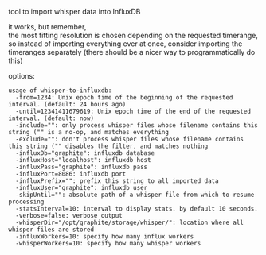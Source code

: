 tool to import whisper data into InfluxDB

it works, but remember,  
the most fitting resolution is chosen depending on the requested timerange,
so instead of importing everything ever at once, consider importing the timeranges separately
(there should be a nicer way to programmatically do this)


options:

```
usage of whisper-to-influxdb:
  -from=1234: Unix epoch time of the beginning of the requested interval. (default: 24 hours ago)
  -until=12341411679619: Unix epoch time of the end of the requested interval. (default: now)
  -include="": only process whisper files whose filename contains this string ("" is a no-op, and matches everything
  -exclude="": don't process whisper files whose filename contains this string ("" disables the filter, and matches nothing
  -influxDb="graphite": influxdb database
  -influxHost="localhost": influxdb host
  -influxPass="graphite": influxdb pass
  -influxPort=8086: influxdb port
  -influxPrefix="": prefix this string to all imported data
  -influxUser="graphite": influxdb user
  -skipUntil="": absolute path of a whisper file from which to resume processing
  -statsInterval=10: interval to display stats. by default 10 seconds.
  -verbose=false: verbose output
  -whisperDir="/opt/graphite/storage/whisper/": location where all whisper files are stored
  -influxWorkers=10: specify how many influx workers
  -whisperWorkers=10: specify how many whisper workers
```
